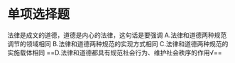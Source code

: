 # 单项选择题
法律是成文的道德，道德是内心的法律，这句话是要强调
A.法律和道德两种规范调节的领域相同
B.法律和道德两种规范的实现方式相同
C.法律和道德两种规范的实施载体相同
==D.法律和道德都具有规范社会行为、维护社会秩序的作用√==